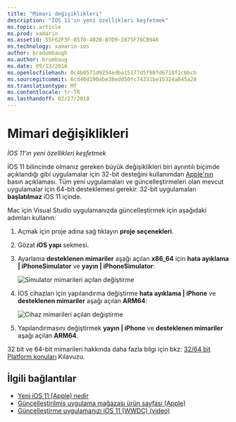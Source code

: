 ```yaml
---
title: "Mimari değişiklikleri"
description: "İOS 11'ın yeni özellikleri keşfetmek"
ms.topic: article
ms.prod: xamarin
ms.assetid: 55F62F3F-8570-402B-B7D9-2875F76CB946
ms.technology: xamarin-ios
author: bradumbaugh
ms.author: brumbaug
ms.date: 09/13/2016
ms.openlocfilehash: 0c4b0571d9254edba15177d5f98fd6718f1c6bcb
ms.sourcegitcommit: 6cd40d190abe38edd50fc74331be15324a845a28
ms.translationtype: MT
ms.contentlocale: tr-TR
ms.lasthandoff: 02/27/2018
---
```

# <a name="architecture-changes"></a>Mimari değişiklikleri

_İOS 11'ın yeni özellikleri keşfetmek_

İOS 11 bilincinde olmanız gereken büyük değişiklikleri biri ayrıntılı biçimde açıklandığı gibi uygulamalar için 32-bit desteğini kullanımdan [Apple'nın](https://developer.apple.com/news/?id=06282017b) basın açıklaması. Tüm yeni uygulamaları ve güncelleştirmeleri olan mevcut uygulamalar için 64-bit desteklemesi gerekir. 32-bit uygulamaları **başlatılmaz** iOS 11 içinde.

Mac için Visual Studio uygulamanızda güncelleştirmek için aşağıdaki adımları kullanın:

1. Açmak için proje adına sağ tıklayın **proje seçenekleri**.
2. Gözat **iOS yapı** sekmesi.
3. Ayarlama **desteklenen mimariler** aşağı açılan **x86_64** için **hata ayıklama | iPhoneSimulator** ve **yayın | iPhoneSimulator**:

    ![Simulator mimarileri açılan değiştirme](architecture-changes-images/image1.png)

4. İOS cihazları için yapılandırma değiştirme **hata ayıklama | iPhone** ve **desteklenen mimariler** aşağı açılan **ARM64**:

    ![Cihaz mimarileri açılan değiştirme](architecture-changes-images/image2.png)

5. Yapılandırmasını değiştirmek **yayın | iPhone** ve **desteklenen mimariler** aşağı açılan **ARM64**.

32 bit ve 64-bit mimarileri hakkında daha fazla bilgi için bkz: [32/64 bit Platform konuları](~/cross-platform/macios/32-and-64.md#ios) Kılavuzu.

## <a name="related-links"></a>İlgili bağlantılar

- [Yeni iOS 11 (Apple) nedir](https://developer.apple.com/ios/)
- [Güncelleştirilmiş uygulama mağazası ürün sayfası (Apple)](https://developer.apple.com/app-store/product-page/)
- [Güncelleştirme uygulamanızı iOS 11 (WWDC) (video)](https://developer.apple.com/videos/play/wwdc2017/204/)
